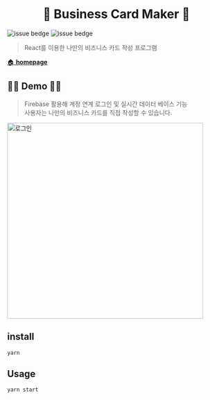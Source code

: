 <h1 align="center">🤝 Business Card Maker 🤝</h1>

![issue bedge](https://img.shields.io/badge/yarn-v%201.22.10-orange)
![issue bedge](https://img.shields.io/badge/node-v%204.14.0-brightgreen)


> React를 이용한 나만의 비즈니스 카드 작성 프로그램  <br /> 

[🏠 <b>homepage</b>](https://github.com/Jang-Ahyoung)

## 🦸‍♂️ Demo 🦸‍♀️
> Firebase 활용해 계정 연계 로그인 및 실시간 데이터 베이스 기능  <br /> 사용자는 나만의 비즈니스 카드를 직접 작성할 수 있습니다.

<!-- <p align="center"> -->
  <img width="452" alt="로그인" src="https://user-images.githubusercontent.com/71692593/103165823-bfafe200-485f-11eb-8eea-a2f3e0e60376.PNG">
<!-- </p> -->



## install
`yarn`


## Usage
`yarn start`

